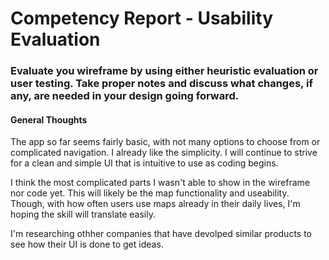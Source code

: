 # Competency Report - Usability Evaluation

### Evaluate you wireframe by using either heuristic evaluation or user testing.  Take proper notes and discuss what changes, if any, are needed in your design going forward.

#### General Thoughts

The app so far seems fairly basic, with not many options to choose from or complicated navigation. I already like the simplicity. I will continue to strive for a clean and simple UI that is intuitive to use as coding begins.  

I think the most complicated parts I wasn't able to show in the wireframe nor code yet. This will likely be the map functionality and useability. Though, with how often users use maps already in their daily lives, I'm hoping the skill will translate easily.  

I'm researching othher companies that have devolped similar products to see how their UI is done to get ideas.